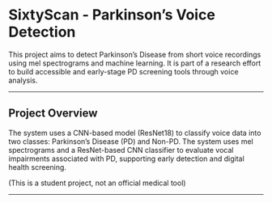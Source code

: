 # SixtyScan - Parkinson’s Voice Detection

This project aims to detect Parkinson’s Disease from short voice recordings using mel spectrograms and machine learning. It is part of a research effort to build accessible and early-stage PD screening tools through voice analysis.

---

## Project Overview

The system uses a CNN-based model (ResNet18) to classify voice data into two classes: Parkinson’s Disease (PD) and Non-PD. The system uses mel spectrograms and a ResNet-based CNN classifier to evaluate vocal impairments associated with PD, supporting early detection and digital health screening. 

(This is a student project, not an official medical tool)

---
